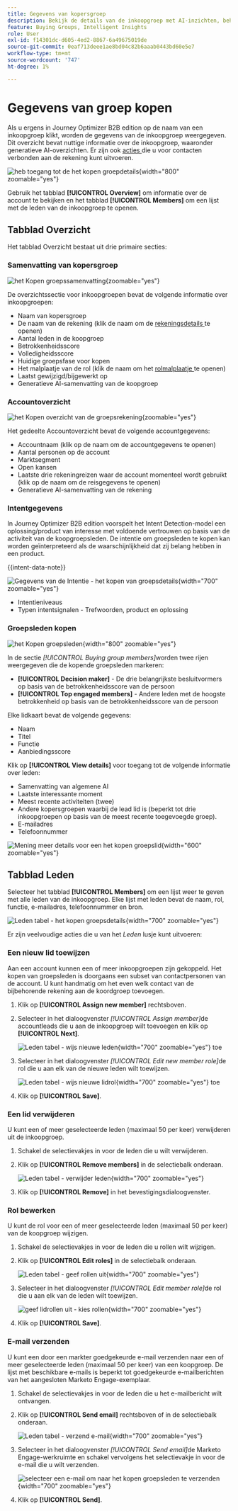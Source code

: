 ```yaml
---
title: Gegevens van kopersgroep
description: Bekijk de details van de inkoopgroep met AI-inzichten, beheer de rollen van leden, volg de betrokkenheidsscores en analyseer de intentgegevens in Journey Optimizer B2B edition.
feature: Buying Groups, Intelligent Insights
role: User
exl-id: f14301dc-d605-4ed2-8867-6a49675019de
source-git-commit: 0eaf713deee1ae8bd04c82b6aaab0443bd60e5e7
workflow-type: tm+mt
source-wordcount: '747'
ht-degree: 1%

---
```


# Gegevens van groep kopen

Als u ergens in Journey Optimizer B2B edition op de naam van een inkoopgroep klikt, worden de gegevens van de inkoopgroep weergegeven. Dit overzicht bevat nuttige informatie over de inkoopgroep, waaronder generatieve AI-overzichten. Er zijn ook [ acties ](#buying-group-actions) die u voor contacten verbonden aan de rekening kunt uitvoeren.

![ heb toegang tot de het kopen groepdetails ](./assets/buying-group-details.png){width="800" zoomable="yes"}

Gebruik het tabblad **[!UICONTROL Overview]** om informatie over de account te bekijken en het tabblad **[!UICONTROL Members]** om een lijst met de leden van de inkoopgroep te openen.

## Tabblad Overzicht

Het tabblad Overzicht bestaat uit drie primaire secties:

### Samenvatting van kopersgroep

![ het Kopen groepssamenvatting ](./assets/details-page-buying-group-overview.png){zoomable="yes"}

De overzichtssectie voor inkoopgroepen bevat de volgende informatie over inkoopgroepen:

* Naam van kopersgroep
* De naam van de rekening (klik de naam om de [ rekeningsdetails ](../accounts/account-details.md) te openen)
* Aantal leden in de koopgroep
* Betrokkenheidsscore
* Volledigheidsscore
* Huidige groepsfase voor kopen
* Het malplaatje van de rol (klik de naam om het [ rolmalplaatje ](buying-groups-role-templates.md#access-and-browse-role-templates) te openen)
* Laatst gewijzigd/bijgewerkt op
* Generatieve AI-samenvatting van de koopgroep

### Accountoverzicht

![ het Kopen overzicht van de groepsrekening ](./assets/details-page-buying-group-account-overview.png){zoomable="yes"}

Het gedeelte Accountoverzicht bevat de volgende accountgegevens:

* Accountnaam (klik op de naam om de accountgegevens te openen)
* Aantal personen op de account
* Marktsegment
* Open kansen
* Laatste drie rekeningreizen waar de account momenteel wordt gebruikt (klik op de naam om de reisgegevens te openen)
* Generatieve AI-samenvatting van de rekening

### Intentgegevens

In Journey Optimizer B2B edition voorspelt het Intent Detection-model een oplossing/product van interesse met voldoende vertrouwen op basis van de activiteit van de koopgroepsleden. De intentie om groepsleden te kopen kan worden geïnterpreteerd als de waarschijnlijkheid dat zij belang hebben in een product.

{{intent-data-note}}

![ Gegevens van de Intentie - het kopen van groepsdetails ](../accounts/assets/intent-data-panel.png){width="700" zoomable="yes"}

* Intentieniveaus
* Typen intentsignalen - Trefwoorden, product en oplossing

### Groepsleden kopen

![ het Kopen groepsleden ](./assets/details-page-buying-group-members.png){width="800" zoomable="yes"}

In de sectie _[!UICONTROL Buying group members]_&#x200B;worden twee rijen weergegeven die de kopende groepsleden markeren:

* **[!UICONTROL Decision maker]** - De drie belangrijkste besluitvormers op basis van de betrokkenheidsscore van de persoon
* **[!UICONTROL Top engaged members]** - Andere leden met de hoogste betrokkenheid op basis van de betrokkenheidsscore van de persoon

Elke lidkaart bevat de volgende gegevens:

* Naam
* Titel
* Functie
* Aanbiedingsscore

Klik op **[!UICONTROL View details]** voor toegang tot de volgende informatie over leden:

* Samenvatting van algemene AI
* Laatste interessante moment
* Meest recente activiteiten (twee)
* Andere kopersgroepen waarbij de lead lid is (beperkt tot drie inkoopgroepen op basis van de meest recente toegevoegde groep).
* E-mailadres
* Telefoonnummer

![ Mening meer details voor een het kopen groepslid ](./assets/details-page-buying-group-members-view-details.png){width="600" zoomable="yes"}

## Tabblad Leden

Selecteer het tabblad **[!UICONTROL Members]** om een lijst weer te geven met alle leden van de inkoopgroep. Elke lijst met leden bevat de naam, rol, functie, e-mailadres, telefoonnummer en bron.

![ Leden tabel - het kopen groepsdetails ](./assets/buying-group-details-members-tab.png){width="700" zoomable="yes"}

Er zijn veelvoudige acties die u van het _Leden_ lusje kunt uitvoeren:

### Een nieuw lid toewijzen

Aan een account kunnen een of meer inkoopgroepen zijn gekoppeld. Het kopen van groepsleden is doorgaans een subset van contactpersonen van de account. U kunt handmatig om het even welk contact van de bijbehorende rekening aan de koordgroep toevoegen.

1. Klik op **[!UICONTROL Assign new member]** rechtsboven.

1. Selecteer in het dialoogvenster _[!UICONTROL Assign member]_&#x200B;de accountleads die u aan de inkoopgroep wilt toevoegen en klik op **[!UICONTROL Next]**.

   ![ Leden tabel - wijs nieuwe leden ](./assets/buying-group-details-assign-member.png){width="700" zoomable="yes"} toe

1. Selecteer in het dialoogvenster _[!UICONTROL Edit new member role]_&#x200B;de rol die u aan elk van de nieuwe leden wilt toewijzen.

   ![ Leden tabel - wijs nieuwe lidrol ](./assets/buying-group-details-assign-member-edit-role.png){width="700" zoomable="yes"} toe

1. Klik op **[!UICONTROL Save]**.

### Een lid verwijderen

U kunt een of meer geselecteerde leden (maximaal 50 per keer) verwijderen uit de inkoopgroep.

1. Schakel de selectievakjes in voor de leden die u wilt verwijderen.

1. Klik op **[!UICONTROL Remove members]** in de selectiebalk onderaan.

   ![ Leden tabel - verwijder leden ](./assets/buying-group-details-remove-selected.png){width="700" zoomable="yes"}

1. Klik op **[!UICONTROL Remove]** in het bevestigingsdialoogvenster.

### Rol bewerken

U kunt de rol voor een of meer geselecteerde leden (maximaal 50 per keer) van de koopgroep wijzigen.

1. Schakel de selectievakjes in voor de leden die u rollen wilt wijzigen.

1. Klik op **[!UICONTROL Edit roles]** in de selectiebalk onderaan.

   ![ Leden tabel - geef rollen uit ](./assets/buying-group-details-edit-roles.png){width="700" zoomable="yes"}

1. Selecteer in het dialoogvenster _[!UICONTROL Edit member role]_&#x200B;de rol die u aan elk van de leden wilt toewijzen.

   ![ geef lidrollen uit - kies rollen ](./assets/buying-group-details-edit-roles-choose-roles.png){width="700" zoomable="yes"}

1. Klik op **[!UICONTROL Save]**.

### E-mail verzenden

U kunt een door een markter goedgekeurde e-mail verzenden naar een of meer geselecteerde leden (maximaal 50 per keer) van een koopgroep. De lijst met beschikbare e-mails is beperkt tot goedgekeurde e-mailberichten van het aangesloten Marketo Engage-exemplaar.

1. Schakel de selectievakjes in voor de leden die u het e-mailbericht wilt ontvangen.

1. Klik op **[!UICONTROL Send email]** rechtsboven of in de selectiebalk onderaan.

   ![ Leden tabel - verzend e-mail ](./assets/buying-group-details-send-email.png){width="700" zoomable="yes"}

1. Selecteer in het dialoogvenster _[!UICONTROL Send email]_&#x200B;de Marketo Engage-werkruimte en schakel vervolgens het selectievakje in voor de e-mail die u wilt verzenden.

   ![ selecteer een e-mail om naar het kopen groepsleden te verzenden ](../accounts/assets/account-details-send-email-dialog.png){width="700" zoomable="yes"}

1. Klik op **[!UICONTROL Send]**.
